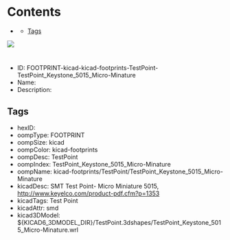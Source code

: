 



Contents
========

* [](#)
	* [Tags](#tags)
  
![][im]
# 

- ID: FOOTPRINT-kicad-kicad-footprints-TestPoint-TestPoint_Keystone_5015_Micro-Minature
- Name: 
- Description: 

## Tags

- hexID: 
- oompType: FOOTPRINT
- oompSize: kicad
- oompColor: kicad-footprints
- oompDesc: TestPoint
- oompIndex: TestPoint_Keystone_5015_Micro-Minature
- oompName: kicad-footprints/TestPoint/TestPoint_Keystone_5015_Micro-Minature
- kicadDesc: SMT Test Point- Micro Miniature 5015, http://www.keyelco.com/product-pdf.cfm?p=1353
- kicadTags: Test Point
- kicadAttr: smd
- kicad3DModel: ${KICAD6_3DMODEL_DIR}/TestPoint.3dshapes/TestPoint_Keystone_5015_Micro-Minature.wrl



[im]: image.png
